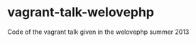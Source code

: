 vagrant-talk-welovephp
======================

Code of the vagrant talk given in the welovephp summer 2013
